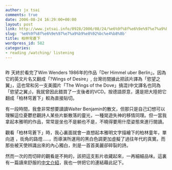 ```yaml
---
author: jx tsai
comments: true
date: 2006-08-24 16:29:00+00:00
layout: post
link: http://www.jxtsai.info/0928/2006/08/24/%e6%9f%8f%e6%9e%97%e7%a9%b9%e8%92%bc%e4%b8%8b/
slug: '%e6%9f%8f%e6%9e%97%e7%a9%b9%e8%92%bc%e4%b8%8b'
title: 柏林穹蒼下
wordpress_id: 582
categories:
- reading /watching/ listening
---
```


![]()  
  
昨 天終於看完了Wim Wenders 1986年的作品「Der Himmel uber Berlin」。因為它的英文片名又翻成「?Wings of Desire」, 台灣坊間據此把該片譯為「慾望之翼」，這也常和另一支美國片「The Wings of the Dove」搞混(中文譯名也同為「慾望之翼」)，我就曾因此錯買了一支後者的VCD。按德語原意，還是把大陸把它翻成「柏林穹蒼下」較為直接貼切。  
  
有一段時間，我會非常想要讀讀Walter Benjamin的散文，但那只是自己幻想可以理解這位憂鬱悲觀詩人某些片斷散落的靈光，一種晃遊失神的移情同理。但一當我拿起本雅明的作品，常常是坐也不是躺也不是，不曉得要用什麼姿態來進行閱讀。  
  
觀看「柏林穹蒼下」時，我心裏面就會一直想起本雅明文字描繪下的柏林童年，單向道 ，街角的路燈.....，而導演所運用的黑白色調更加虛擬了過往年代的真實。而那些被天使辨識出來的內心獨白，則是一首首美麗卻碎裂的詩。  
  
然而一次的而切碎的觀看是不夠的，該把這支影片收藏起來，一再細細品味。這裏有一篇讀來舒服的[中文介紹](http://ee.seu.edu.cn/student/class/160032/160032yule/wokandianying/contect/kan5.htm)，我也一併把它的連結藉此記下。
